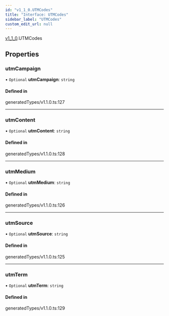 ```yaml
---
id: "v1_1_0.UTMCodes"
title: "Interface: UTMCodes"
sidebar_label: "UTMCodes"
custom_edit_url: null
---
```


[v1\_1\_0](../namespaces/v1_1_0.md).UTMCodes

## Properties

### utmCampaign

• `Optional` **utmCampaign**: `string`

#### Defined in

generatedTypes/v1.1.0.ts:127

___

### utmContent

• `Optional` **utmContent**: `string`

#### Defined in

generatedTypes/v1.1.0.ts:128

___

### utmMedium

• `Optional` **utmMedium**: `string`

#### Defined in

generatedTypes/v1.1.0.ts:126

___

### utmSource

• `Optional` **utmSource**: `string`

#### Defined in

generatedTypes/v1.1.0.ts:125

___

### utmTerm

• `Optional` **utmTerm**: `string`

#### Defined in

generatedTypes/v1.1.0.ts:129
